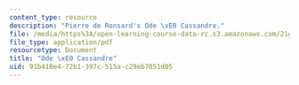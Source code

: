 ```yaml
---
content_type: resource
description: "Pierre de Ronsard's Ode \xE0 Cassandre."
file: /media/https%3A/open-learning-course-data-rc.s3.amazonaws.com/21g-321-childhood-and-youth-in-french-and-francophone-cultures-spring-2013/91b410e472b1397c515ac29eb7051d05_MIT21G_321S13_ronsard.pdf
file_type: application/pdf
resourcetype: Document
title: "Ode \xE0 Cassandre"
uid: 91b410e4-72b1-397c-515a-c29eb7051d05
---
```

